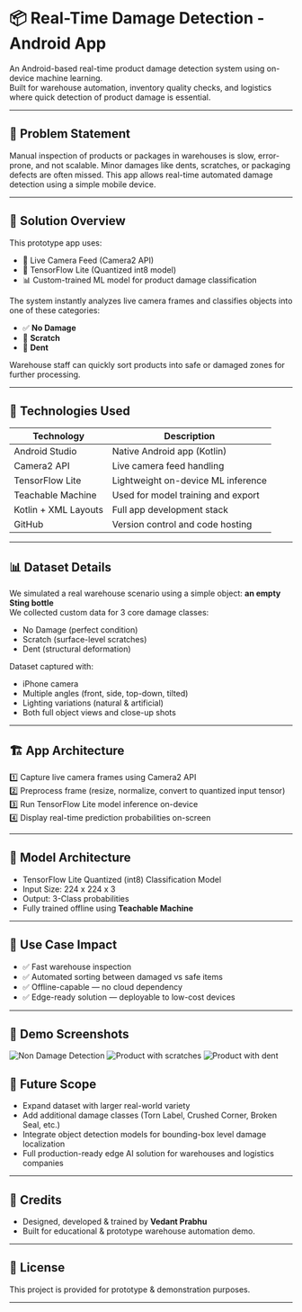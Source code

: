 # 📦 Real-Time Damage Detection - Android App

An Android-based real-time product damage detection system using on-device machine learning.  
Built for warehouse automation, inventory quality checks, and logistics where quick detection of product damage is essential.

---

## 🎯 Problem Statement

Manual inspection of products or packages in warehouses is slow, error-prone, and not scalable. Minor damages like dents, scratches, or packaging defects are often missed. This app allows real-time automated damage detection using a simple mobile device.

---

## 🚀 Solution Overview

This prototype app uses:

- 📱 Live Camera Feed (Camera2 API)
- 🧠 TensorFlow Lite (Quantized int8 model)
- 📊 Custom-trained ML model for product damage classification

The system instantly analyzes live camera frames and classifies objects into one of these categories:

- ✅ **No Damage**
- 🔧 **Scratch**
- 🔨 **Dent**

Warehouse staff can quickly sort products into safe or damaged zones for further processing.

---

## 🔧 Technologies Used

| Technology | Description |
|-------------|-------------|
| Android Studio | Native Android app (Kotlin) |
| Camera2 API | Live camera feed handling |
| TensorFlow Lite | Lightweight on-device ML inference |
| Teachable Machine | Used for model training and export |
| Kotlin + XML Layouts | Full app development stack |
| GitHub | Version control and code hosting |

---

## 📊 Dataset Details

We simulated a real warehouse scenario using a simple object: **an empty Sting bottle**  
We collected custom data for 3 core damage classes:

- No Damage (perfect condition)
- Scratch (surface-level scratches)
- Dent (structural deformation)

Dataset captured with:
- iPhone camera
- Multiple angles (front, side, top-down, tilted)
- Lighting variations (natural & artificial)
- Both full object views and close-up shots

---

## 🏗 App Architecture

1️⃣ Capture live camera frames using Camera2 API  
2️⃣ Preprocess frame (resize, normalize, convert to quantized input tensor)  
3️⃣ Run TensorFlow Lite model inference on-device  
4️⃣ Display real-time prediction probabilities on-screen

---

## 🔐 Model Architecture

- TensorFlow Lite Quantized (int8) Classification Model
- Input Size: 224 x 224 x 3  
- Output: 3-Class probabilities  
- Fully trained offline using **Teachable Machine**

---

## 🎯 Use Case Impact

- ✅ Fast warehouse inspection
- ✅ Automated sorting between damaged vs safe items
- ✅ Offline-capable — no cloud dependency
- ✅ Edge-ready solution — deployable to low-cost devices

---

## 📸 Demo Screenshots
![Non Damage Detection](https://github.com/user-attachments/assets/986ecc8c-2628-4308-ac46-7470027014e9) ![Product with scratches](https://github.com/user-attachments/assets/4eadd145-6c22-4b47-82f0-604e4cb60e9e) ![Product with dent](https://github.com/user-attachments/assets/b98ecc0e-7413-4322-8242-d5e285e43465) 



## 🚩 Future Scope

- Expand dataset with larger real-world variety
- Add additional damage classes (Torn Label, Crushed Corner, Broken Seal, etc.)
- Integrate object detection models for bounding-box level damage localization
- Full production-ready edge AI solution for warehouses and logistics companies

---

## 🙌 Credits

- Designed, developed & trained by **Vedant Prabhu**  
- Built for educational & prototype warehouse automation demo.

---

## 📄 License

This project is provided for prototype & demonstration purposes.

---

